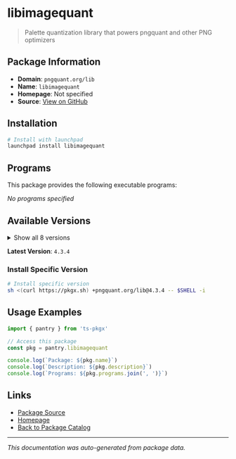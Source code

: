 # libimagequant

> Palette quantization library that powers pngquant and other PNG optimizers

## Package Information

- **Domain**: `pngquant.org/lib`
- **Name**: `libimagequant`
- **Homepage**: Not specified
- **Source**: [View on GitHub](https://github.com/pkgxdev/pantry/tree/main/projects/pngquant.org/lib/package.yml)

## Installation

```bash
# Install with launchpad
launchpad install libimagequant
```

## Programs

This package provides the following executable programs:

*No programs specified*

## Available Versions

<details>
<summary>Show all 8 versions</summary>

- `4.3.4`, `4.3.3`, `4.3.2`, `4.3.1`, `4.3.0`
- `4.2.2`, `4.2.1`, `4.2.0`

</details>

**Latest Version**: `4.3.4`

### Install Specific Version

```bash
# Install specific version
sh <(curl https://pkgx.sh) +pngquant.org/lib@4.3.4 -- $SHELL -i
```

## Usage Examples

```typescript
import { pantry } from 'ts-pkgx'

// Access this package
const pkg = pantry.libimagequant

console.log(`Package: ${pkg.name}`)
console.log(`Description: ${pkg.description}`)
console.log(`Programs: ${pkg.programs.join(', ')}`)
```

## Links

- [Package Source](https://github.com/pkgxdev/pantry/tree/main/projects/pngquant.org/lib/package.yml)
- [Homepage](#)
- [Back to Package Catalog](../../../package-catalog.md)

---

*This documentation was auto-generated from package data.*

